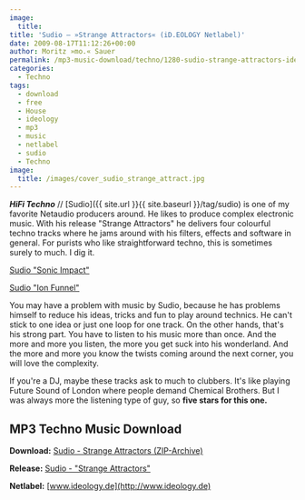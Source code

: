 ```yaml
---
image:
  title: 
title: 'Sudio – »Strange Attractors« (iD.EOLOGY Netlabel)'
date: 2009-08-17T11:12:26+00:00
author: Moritz »mo.« Sauer
permalink: /mp3-music-download/techno/1280-sudio-strange-attractors-ideology-netlabel
categories:
  - Techno
tags:
  - download
  - free
  - House
  - ideology
  - mp3
  - music
  - netlabel
  - sudio
  - Techno
image:
  title: /images/cover_sudio_strange_attract.jpg
---
```

***HiFi Techno*** // [Sudio]({{ site.url }}{{ site.baseurl }}/tag/sudio) is one of my favorite Netaudio producers around. He likes to produce complex electronic music. With his release "Strange Attractors" he delivers four colourful techno tracks where he jams around with his filters, effects and software in general. For purists who like straightforward techno, this is sometimes surely to much. I dig it.

[Sudio "Sonic Impact"](http://ftp.scene.org/pub/music/groups/ideology/id055_-_sudio-strange_attractors-ep/mp3/id055_01_-_sudio-sonic_impact.mp3)
  
[Sudio "Ion Funnel"](http://ftp.scene.org/pub/music/groups/ideology/id055_-_sudio-strange_attractors-ep/mp3/id055_02_-_sudio-ion_funnel.mp3)

<!--more-->

<!--adsense-->

You may have a problem with music by Sudio, because he has problems himself to reduce his ideas, tricks and fun to play around technics. He can't stick to one idea or just one loop for one track. On the other hands, that's his strong part. You have to listen to his music more than once. And the more and more you listen, the more you get suck into his wonderland. And the more and more you know the twists coming around the next corner, you will love the complexity.

If you're a DJ, maybe these tracks ask to much to clubbers. It's like playing Future Sound of London where people demand Chemical Brothers. But I was always more the listening type of guy, so **five stars for this one.**

## MP3 Techno Music Download

**Download:** [Sudio - Strange Attractors (ZIP-Archive)](http://ftp.scene.org/pub/music/groups/ideology/id055_-_sudio-strange_attractors-ep/zip/id055_mp3.zip)
  
**Release:** [Sudio - "Strange Attractors"](http://www.ideology.de/archives/audio000225.php)
  
**Netlabel:** [www.ideology.de](http://www.ideology.de)
